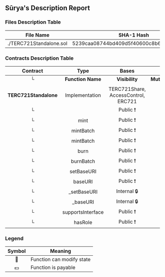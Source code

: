 ## Sūrya's Description Report

### Files Description Table


|  File Name  |  SHA-1 Hash  |
|-------------|--------------|
| ./TERC721Standalone.sol | 5239caa08744bd409d5f40600c8b6d09c1574154 |


### Contracts Description Table


|  Contract  |         Type        |       Bases      |                  |                 |
|:----------:|:-------------------:|:----------------:|:----------------:|:---------------:|
|     └      |  **Function Name**  |  **Visibility**  |  **Mutability**  |  **Modifiers**  |
||||||
| **TERC721Standalone** | Implementation | TERC721Share, AccessControl, ERC721 |||
| └ | <Constructor> | Public ❗️ | 🛑  | ERC721 |
| └ | mint | Public ❗️ | 🛑  | onlyRole |
| └ | mintBatch | Public ❗️ | 🛑  | onlyRole |
| └ | mintBatch | Public ❗️ | 🛑  | onlyRole |
| └ | burn | Public ❗️ | 🛑  | onlyRole |
| └ | burnBatch | Public ❗️ | 🛑  | onlyRole |
| └ | setBaseURI | Public ❗️ | 🛑  | onlyRole |
| └ | baseURI | Public ❗️ |   |NO❗️ |
| └ | _setBaseURI | Internal 🔒 | 🛑  | |
| └ | _baseURI | Internal 🔒 |   | |
| └ | supportsInterface | Public ❗️ |   |NO❗️ |
| └ | hasRole | Public ❗️ |   |NO❗️ |


### Legend

|  Symbol  |  Meaning  |
|:--------:|-----------|
|    🛑    | Function can modify state |
|    💵    | Function is payable |
